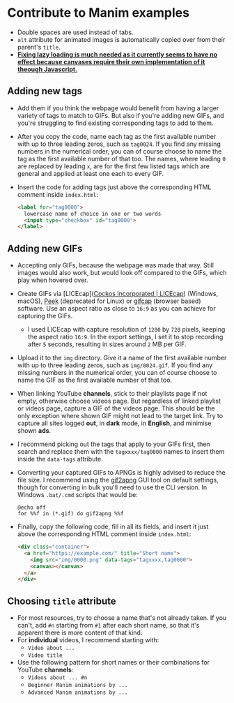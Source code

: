 # Contribute to Manim examples

* Double spaces are used instead of tabs.
* `alt` attribute for animated images is automatically copied over from their parent's `title`.
* **<u>Fixing lazy loading is much needed as it currently seems to have no effect because canvases require their own implementation of it theough Javascript.</u>**

## Adding new tags

* Add them if you think the webpage would benefit from having a larger variety of tags to match to GIFs. But also if you're adding new GIFs, and you're struggling to find existing corresponding tags to add to them.

* After you copy the code, name each tag as the first available number with up to three leading zeros, such as `tag0024`. If you find any missing numbers in the numerical order, you can of course choose to name the tag as the first available number of that too. The names, where leading `0` are replaced by leading `x`, are for the first few listed tags which are general and applied at least one each to every GIF.

* Insert the code for adding tags just above the corresponding HTML comment inside `index.html`:
  
  ```html
  <label for="tag0000">
    lowercase name of choice in one or two words
    <input type="checkbox" id="tag0000">
  </label>
  ```

## Adding new GIFs

* Accepting only GIFs, because the webpage was made that way. Still images would also work, but would look off compared to the GIFs, which play when hovered over.

* Create GIFs via [LICEcap]([Cockos Incorporated | LICEcap](https://www.cockos.com/licecap/)) (Windows, macOS), [Peek](https://github.com/phw/peek#peek---an-animated-gif-recorder) (deprecated for Linux) or [gifcap](https://gifcap.dev/) (browser based) software. Use an aspect ratio as close to `16:9` as you can achieve for capturing the GIFs.
  
  * I used LICEcap with capture resolution of `1280` by `720` pixels, keeping the  aspect ratio `16:9`. In the export settings, I set it to stop recording after `5` seconds, resulting in sizes around `2` MB per GIF.

* Upload it to the `img` directory. Give it a name of the first available number with up to three leading zeros, such as `img/0024.gif`. If you find any missing numbers in the numerical order, you can of course choose to name the GIF as the first available number of that too.

* When linking YouTube **channels**, stick to their playlists page if not empty, otherwise choose videos page. But regardless of linked playlist or videos page, capture a GIF of the videos page. This should be the only exception where shown GIF might not lead to the target link. Try to capture all sites logged **out**, in **dark** mode, in **English**, and minimise shown **ads**.

* I recommend picking out the tags that apply to your GIFs first, then search and replace them with the `tagxxxx/tag0000` names to insert them inside the `data-tags` attribute.

* Converting your captured GIFs to APNGs is highly advised to reduce the file size. I recommend using the [gif2apng](https://gif2apng.sourceforge.net/) GUI tool on default settings, though for converting in bulk you'll need to use the CLI version. In Windows `.bat/.cmd` scripts that would be:
  
  ```batch
  @echo off
  for %%f in (*.gif) do gif2apng %%f
  ```

* Finally, copy the following code, fill in all its fields, and insert it just above the corresponding HTML comment inside `index.html`:
  
  ```html
  <div class="container">
    <a href="https://example.com/" title="Short name">
      <img src="img/0000.png" data-tags="tagxxxx,tag0000">
      <canvas></canvas>
    </a>
  </div>
  ```

## Choosing `title` attribute

* For most resources, try to choose a name that's not already taken. If you can't, add `#n` starting from `#1` after each short name, so that it's apparent there is more content of that kind.
* For **individual** videos, I recommend starting with:
  * `Video about ...`
  * `Video title`
* Use the following pattern for short names or their combinations for YouTube **channels**:
  * `Videos about ... #n`
  * `Beginner Manim animations by ...`
  * `Advanced Manim animations by ...`
